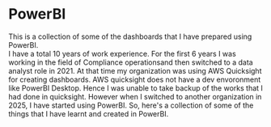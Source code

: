 # PowerBI
This is a collection of some of the dashboards that I have prepared using PowerBI.
<br>
I have a total 10 years of work experience. For the first 6 years I was working in the field of Compliance operationsand then switched to a data analyst role in 2021. At that time my organization was using AWS Quicksight for creating dashboards. AWS quicksight does not have a dev envoronment like PowerBI Desktop. Hence I was unable to take backup of the works that I had done in quicksight. However when I switched to another organization in 2025, I have started using PowerBI. So, here's a collection of some of the things that I have learnt and created in PowerBI.
